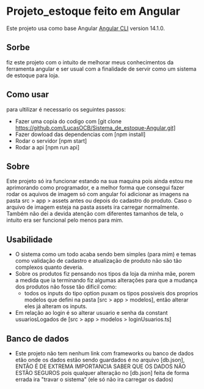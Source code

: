 # Projeto_estoque feito em Angular

Este projeto usa como base Angular [Angular CLI](https://github.com/angular/angular-cli) version 14.1.0.

## Sorbe

fiz este projeto com o intuito de melhorar meus conhecimentos da ferramenta angular e ser usual com a finalidade de servir como um sistema de estoque para loja.

## Como usar

para ultilizar é necessario os seguintes passos: 
  + Fazer uma copia do codigo com [git clone https://github.com/LucasOCB/Sistema_de_estoque-Angular.git] 
  + Fazer dowload das dependencias com [npm install]
  + Rodar o servidor [npm start]
  + Rodar a api [npm run api]

## Sobre

 Este projeto só ira funcionar estando na sua maquina pois ainda estou me aprimorando como programador, e a melhor forma que consegui fazer rodar os aquivos de imagem só com angular foi adicionar as imagens na pasta src > app > assets antes ou depois do cadastro do produto.
 Caso o arquivo de imagem esteja na pasta assets ira carregar normalmente.
 Também não dei a devida atenção com diferentes tamanhos de tela, o intuito era ser funcional pelo menos para mim. 

## Usabilidade

  + O sistema como um todo acaba sendo bem simples (para mim) e temas como validação de cadastro e atualização de produto não são tão complexos quanto deveria.
  + Sobre os produtos fiz pensando nos tipos da loja da minha mãe, porem a medida que ia terminando fiz algumas alterações para que a mudança dos produtos não fosse tão difícil como: 
    + todos os inputs do tipo option puxam os tipos possiveis dos proprios modelos que defini na pasta [src > app > modelos], então alterar eles já alteram os inputs.
  + Em relação ao login é so alterar usuario e senha da constant usuariosLogados de [src > app > modelos > loginUsuarios.ts] 

## Banco de dados
  + Este projeto não tem nenhum link com frameworks ou banco de dados etão onde os dados estão sendo guardados é no arquivo [db.json], ENTÃO É DE EXTREMA IMPORTANCIA SABER QUE OS DADOS NÃO ESTÃO SEGUROS pois qualquer alteração no [db.json] feita de forma errada ira "travar o sistema" (ele só não ira carregar os dados) 
